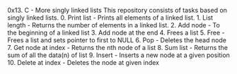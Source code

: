 0x13. C - More singly linked lists
This repository consists of tasks based on singly linked lists. 
	0. Print list - Prints all elements of a linked list. 
	1. List length - Returns the number of elements in a linked list. 
	2. Add node - To the beginning of a linked list 
	3. Add node at the end 
	4. Frees a list 
	5. Free - Frees a list and sets pointer to first to NULL 
	6. Pop - Deletes the head node 
	7. Get node at index - Returns the nth node of a list 
	8. Sum list - Returns the sum of all the data(n) of list 
	9. Insert - Inserts a new node at a given position 
	10. Delete at index - Deletes the node at given index 
   
